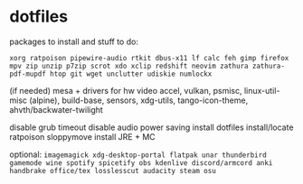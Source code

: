 # dotfiles

packages to install and stuff to do:

`xorg ratpoison pipewire-audio rtkit dbus-x11 lf calc feh gimp firefox mpv zip unzip p7zip scrot xdo xclip redshift neovim zathura zathura-pdf-mupdf htop git wget unclutter udiskie numlockx`

(if needed) mesa + drivers for hw video accel, vulkan, psmisc, linux-util-misc (alpine), build-base, sensors, xdg-utils, tango-icon-theme, ahvth/backwater-twilight

disable grub timeout
disable audio power saving
install dotfiles
install/locate ratpoison sloppymove
install JRE + MC

optional: `imagemagick xdg-desktop-portal flatpak unar thunderbird gamemode wine spotify spicetify obs kdenlive discord/armcord anki handbrake office/tex losslesscut audacity steam osu`
